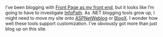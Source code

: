 I’ve been blogging with [Front Page as my front
end](PermaLink.aspx?guid=3f81fcc8-03ab-4357-a60b-985d0242a1e3), but it
looks like I’m going to have to investigate
[InfoPath](http://gotdotnet.com/team/dbox/spoutletex.aspx?key=2003-02-28T07:38:50Z).
As .NET blogging tools grow up, I might need to move my site onto
[ASPNetWeblog](http://aspnetweblog.com/) or
[BlogX](http://www.simplegeek.com/). I wonder how well these tools
support customization. I’ve obviously got more than just blog up on this
site.
